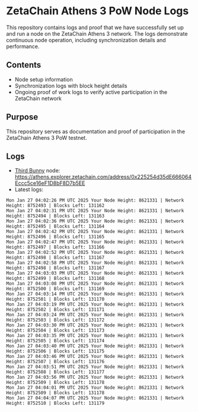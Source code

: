 # ZetaChain Athens 3 PoW Node Logs
This repository contains logs and proof that we have successfully set up and run a node on the ZetaChain Athens 3 network. The logs demonstrate continuous node operation, including synchronization details and performance.

## Contents
- Node setup information
- Synchronization logs with block height details
- Ongoing proof of work logs to verify active participation in the ZetaChain network

## Purpose
This repository serves as documentation and proof of participation in the ZetaChain Athens 3 PoW testnet.

## Logs

- [Third Bunny](https://thirdbunny.xyz/) node: https://athens.explorer.zetachain.com/address/0x225254d35dE666064Eccc5ce16eF1D8bF8D7b5EE
- Latest logs:
```
Mon Jan 27 04:02:26 PM UTC 2025 Your Node Height: 8621331 | Network Height: 8752493 | Blocks Left: 131162
Mon Jan 27 04:02:31 PM UTC 2025 Your Node Height: 8621331 | Network Height: 8752494 | Blocks Left: 131163
Mon Jan 27 04:02:36 PM UTC 2025 Your Node Height: 8621331 | Network Height: 8752495 | Blocks Left: 131164
Mon Jan 27 04:02:42 PM UTC 2025 Your Node Height: 8621331 | Network Height: 8752496 | Blocks Left: 131165
Mon Jan 27 04:02:47 PM UTC 2025 Your Node Height: 8621331 | Network Height: 8752497 | Blocks Left: 131166
Mon Jan 27 04:02:52 PM UTC 2025 Your Node Height: 8621331 | Network Height: 8752498 | Blocks Left: 131167
Mon Jan 27 04:02:58 PM UTC 2025 Your Node Height: 8621331 | Network Height: 8752498 | Blocks Left: 131167
Mon Jan 27 04:03:03 PM UTC 2025 Your Node Height: 8621331 | Network Height: 8752499 | Blocks Left: 131168
Mon Jan 27 04:03:08 PM UTC 2025 Your Node Height: 8621331 | Network Height: 8752500 | Blocks Left: 131169
Mon Jan 27 04:03:14 PM UTC 2025 Your Node Height: 8621331 | Network Height: 8752501 | Blocks Left: 131170
Mon Jan 27 04:03:19 PM UTC 2025 Your Node Height: 8621331 | Network Height: 8752502 | Blocks Left: 131171
Mon Jan 27 04:03:24 PM UTC 2025 Your Node Height: 8621331 | Network Height: 8752503 | Blocks Left: 131172
Mon Jan 27 04:03:30 PM UTC 2025 Your Node Height: 8621331 | Network Height: 8752504 | Blocks Left: 131173
Mon Jan 27 04:03:35 PM UTC 2025 Your Node Height: 8621331 | Network Height: 8752505 | Blocks Left: 131174
Mon Jan 27 04:03:40 PM UTC 2025 Your Node Height: 8621331 | Network Height: 8752506 | Blocks Left: 131175
Mon Jan 27 04:03:46 PM UTC 2025 Your Node Height: 8621331 | Network Height: 8752507 | Blocks Left: 131176
Mon Jan 27 04:03:51 PM UTC 2025 Your Node Height: 8621331 | Network Height: 8752508 | Blocks Left: 131177
Mon Jan 27 04:03:56 PM UTC 2025 Your Node Height: 8621331 | Network Height: 8752509 | Blocks Left: 131178
Mon Jan 27 04:04:01 PM UTC 2025 Your Node Height: 8621331 | Network Height: 8752509 | Blocks Left: 131178
Mon Jan 27 04:04:07 PM UTC 2025 Your Node Height: 8621331 | Network Height: 8752510 | Blocks Left: 131179
```
